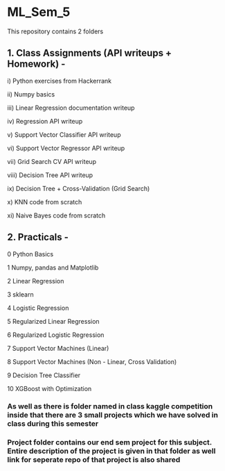 # ML_Sem_5

This repository contains 2 folders

## 1. Class Assignments (API writeups + Homework) - 

i) Python exercises from Hackerrank

ii) Numpy basics

iii) Linear Regression documentation writeup

iv) Regression API writeup

v) Support Vector Classifier API writeup

vi) Support Vector Regressor API writeup

vii) Grid Search CV API writeup

viii) Decision Tree API writeup

ix) Decision Tree + Cross-Validation (Grid Search)

x) KNN code from scratch

xi) Naive Bayes code from scratch

## 2. Practicals - 

0 Python Basics

1 Numpy, pandas and Matplotlib

2 Linear Regression

3 sklearn

4 Logistic Regression

5 Regularized Linear Regression

6 Regularized Logistic Regression

7 Support Vector Machines (Linear)

8 Support Vector Machines (Non - Linear, Cross Validation)

9 Decision Tree Classifier

10 XGBoost with Optimization 

### As well as there is folder named in class kaggle competition inside that there are 3 small projects which we have solved in class during this semester

### Project folder contains our end sem project for this subject. Entire description of the project is given in that folder as well link for seperate repo of that project is also shared
